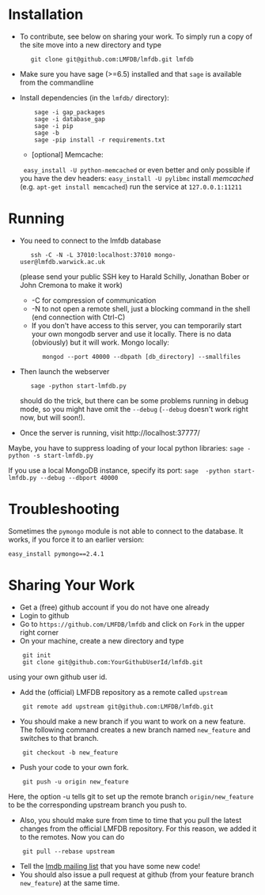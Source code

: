 Installation
============

* To contribute, see below on sharing your work. To simply run a copy of the site move into a new directory and type
  ```
     git clone git@github.com:LMFDB/lmfdb.git lmfdb
  ```

* Make sure you have sage (>=6.5) installed and that
  `sage` is available from the commandline

* Install dependencies (in the `lmfdb/` directory):
  ```
      sage -i gap_packages
      sage -i database_gap
      sage -i pip
      sage -b
      sage -pip install -r requirements.txt
  ```

  * [optional] Memcache:

   ` easy_install -U python-memcached` or even better and only possible if you have the dev headers: ` easy_install -U pylibmc `
   install *memcached* (e.g. ` apt-get install memcached `)
   run the service at `127.0.0.1:11211`

Running
=======

* You need to connect to the lmfdb database
  ```
     ssh -C -N -L 37010:localhost:37010 mongo-user@lmfdb.warwick.ac.uk 
  ```
  (please send your public SSH key to Harald Schilly, Jonathan Bober or John Cremona to make it work)

  * -C for compression of communication
  * -N to not open a remote shell, just a blocking command in the shell (end connection with Ctrl-C)
  * If you don't have access to this server, you can temporarily start your own mongodb server and use it locally.
    There is no data (obviously) but it will work.
    Mongo locally:
    ``` 
       mongod --port 40000 --dbpath [db_directory] --smallfiles 
    ``` 

* Then launch the webserver
  ```
     sage -python start-lmfdb.py
  ```
  should do the trick, but there can be some problems running in debug mode, so you might have omit the `--debug`
  (`--debug` doesn't work right now, but will soon!).

* Once the server is running, visit http://localhost:37777/

Maybe, you have to suppress loading of your local python libraries: `sage -python -s start-lmfdb.py`

If you use a local MongoDB instance, specify its port:  `sage  -python start-lmfdb.py --debug --dbport 40000` 

Troubleshooting
===============

Sometimes the `pymongo` module is not able to connect to the database.
It works, if you force it to an earlier version:

    easy_install pymongo==2.4.1

Sharing Your Work
=================

 * Get a (free) github account if you do not have one already
 * Login to github
 * Go to `https://github.com/LMFDB/lmfdb` and click on `Fork` in the upper right corner
 * On your machine, create a new directory and type
```
    git init
    git clone git@github.com:YourGithubUserId/lmfdb.git
```
  using your own github user id. 
 * Add the (official) LMFDB repository as a remote called `upstream`
```
    git remote add upstream git@github.com:LMFDB/lmfdb.git
```
 * You should make a new branch if you want to work on a new feature.
   The following command creates a new branch named `new_feature` and switches to that branch.
```
    git checkout -b new_feature
```
 * Push your code to your own fork.
```
    git push -u origin new_feature
```
   Here, the option -u tells git to set up the remote branch `origin/new_feature` to be the corresponding upstream
   branch you push to.
 * Also, you should make sure from time to time that you pull the latest changes from the official LMFDB repository.
   For this reason, we added it to the remotes. Now you can do
```
    git pull --rebase upstream 
```
 * Tell the [lmdb mailing list](https://groups.google.com/forum/#!forum/lmdb) that you have some new code!
 * You should also issue a pull request at github (from your feature branch `new_feature`) at the same time.
